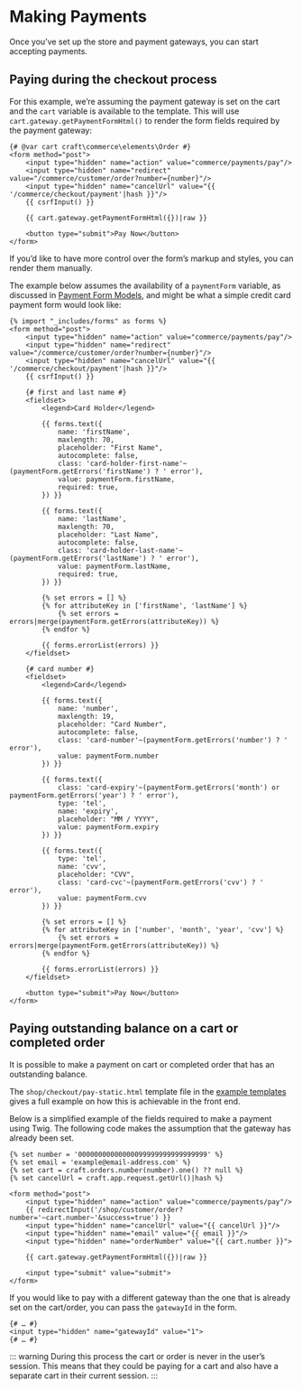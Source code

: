 # Making Payments

Once you’ve set up the store and payment gateways, you can start accepting payments.

## Paying during the checkout process

For this example, we’re assuming the payment gateway is set on the cart and the `cart` variable is available to the template. This will use `cart.gateway.getPaymentFormHtml()` to render the form fields required by the payment gateway:

```twig
{# @var cart craft\commerce\elements\Order #}
<form method="post">
    <input type="hidden" name="action" value="commerce/payments/pay"/>
    <input type="hidden" name="redirect" value="/commerce/customer/order?number={number}"/>
    <input type="hidden" name="cancelUrl" value="{{ '/commerce/checkout/payment'|hash }}"/>
    {{ csrfInput() }}

    {{ cart.gateway.getPaymentFormHtml({})|raw }}

    <button type="submit">Pay Now</button>
</form>
```

If you’d like to have more control over the form’s markup and styles, you can render them manually. 

The example below assumes the availability of a `paymentForm` variable, as discussed in [Payment Form Models](payment-form-models.md), and might be what a simple credit card payment form would look like: 

```twig
{% import "_includes/forms" as forms %}
<form method="post">
    <input type="hidden" name="action" value="commerce/payments/pay"/>
    <input type="hidden" name="redirect" value="/commerce/customer/order?number={number}"/>
    <input type="hidden" name="cancelUrl" value="{{ '/commerce/checkout/payment'|hash }}"/>
    {{ csrfInput() }}

    {# first and last name #}
    <fieldset>
        <legend>Card Holder</legend>

        {{ forms.text({
            name: 'firstName',
            maxlength: 70,
            placeholder: "First Name",
            autocomplete: false,
            class: 'card-holder-first-name'~(paymentForm.getErrors('firstName') ? ' error'),
            value: paymentForm.firstName,
            required: true,
        }) }}

        {{ forms.text({
            name: 'lastName',
            maxlength: 70,
            placeholder: "Last Name",
            autocomplete: false,
            class: 'card-holder-last-name'~(paymentForm.getErrors('lastName') ? ' error'),
            value: paymentForm.lastName,
            required: true,
        }) }}

        {% set errors = [] %}
        {% for attributeKey in ['firstName', 'lastName'] %}
            {% set errors = errors|merge(paymentForm.getErrors(attributeKey)) %}
        {% endfor %}

        {{ forms.errorList(errors) }}
    </fieldset>

    {# card number #}
    <fieldset>
        <legend>Card</legend>

        {{ forms.text({
            name: 'number',
            maxlength: 19,
            placeholder: "Card Number",
            autocomplete: false,
            class: 'card-number'~(paymentForm.getErrors('number') ? ' error'),
            value: paymentForm.number
        }) }}

        {{ forms.text({
            class: 'card-expiry'~(paymentForm.getErrors('month') or paymentForm.getErrors('year') ? ' error'),
            type: 'tel',
            name: 'expiry',
            placeholder: "MM / YYYY",
            value: paymentForm.expiry
        }) }}

        {{ forms.text({
            type: 'tel',
            name: 'cvv',
            placeholder: "CVV",
            class: 'card-cvc'~(paymentForm.getErrors('cvv') ? ' error'),
            value: paymentForm.cvv
        }) }}

        {% set errors = [] %}
        {% for attributeKey in ['number', 'month', 'year', 'cvv'] %}
            {% set errors = errors|merge(paymentForm.getErrors(attributeKey)) %}
        {% endfor %}

        {{ forms.errorList(errors) }}
    </fieldset>

    <button type="submit">Pay Now</button>
</form>
```

## Paying outstanding balance on a cart or completed order

It is possible to make a payment on cart or completed order that has an outstanding balance.

The `shop/checkout/pay-static.html` template file in the [example templates](example-templates.md) gives a full example on how this is achievable in the front end.

Below is a simplified example of the fields required to make a payment using Twig. The following code makes the assumption that the gateway has already been set.

```twig
{% set number = '00000000000000099999999999999999' %}
{% set email = 'example@email-address.com' %}
{% set cart = craft.orders.number(number).one() ?? null %}
{% set cancelUrl = craft.app.request.getUrl()|hash %}

<form method="post">
    <input type="hidden" name="action" value="commerce/payments/pay"/>
    {{ redirectInput('/shop/customer/order?number='~cart.number~'&success=true') }}
    <input type="hidden" name="cancelUrl" value="{{ cancelUrl }}"/>
    <input type="hidden" name="email" value="{{ email }}"/>
    <input type="hidden" name="orderNumber" value="{{ cart.number }}">
    
    {{ cart.gateway.getPaymentFormHtml({})|raw }}

    <input type="submit" value="submit">
</form>
```

If you would like to pay with a different gateway than the one that is already set on the cart/order, you can pass the `gatewayId` in the form.

```twig
{# … #}
<input type="hidden" name="gatewayId" value="1">
{# … #}
```

::: warning
During this process the cart or order is never in the user’s session. This means that they could be paying for a cart and also have a separate cart in their current session.
:::